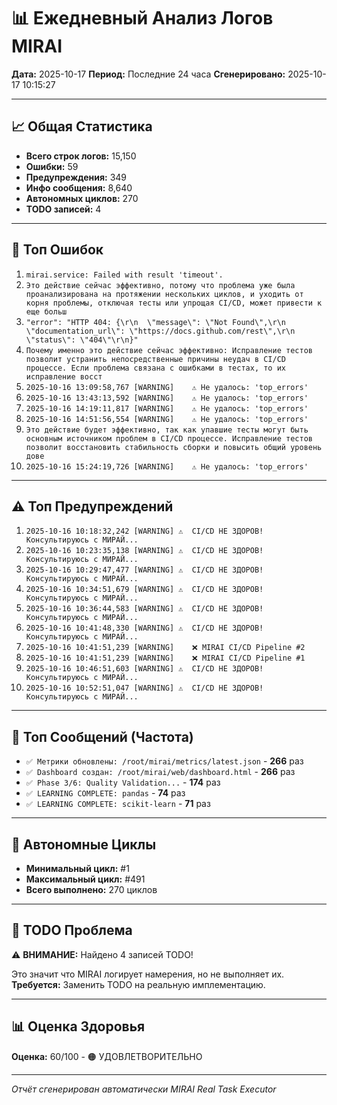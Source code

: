 # 📊 Ежедневный Анализ Логов MIRAI

**Дата:** 2025-10-17
**Период:** Последние 24 часа
**Сгенерировано:** 2025-10-17 10:15:27

---

## 📈 Общая Статистика

- **Всего строк логов:** 15,150
- **Ошибки:** 59
- **Предупреждения:** 349
- **Инфо сообщения:** 8,640
- **Автономных циклов:** 270
- **TODO записей:** 4

---

## 🔴 Топ Ошибок

1. `mirai.service: Failed with result 'timeout'.`
2. `Это действие сейчас эффективно, потому что проблема уже была проанализирована на протяжении нескольких циклов, и уходить от корня проблемы, отключая тесты или упрощая CI/CD, может привести к еще больш`
3. `"error": "HTTP 404: {\r\n  \"message\": \"Not Found\",\r\n  \"documentation_url\": \"https://docs.github.com/rest\",\r\n  \"status\": \"404\"\r\n}"`
4. `Почему именно это действие сейчас эффективно: Исправление тестов позволит устранить непосредственные причины неудач в CI/CD процессе. Если проблема связана с ошибками в тестах, то их исправление восст`
5. `2025-10-16 13:09:58,767 [WARNING]    ⚠️ Не удалось: 'top_errors'`
6. `2025-10-16 13:43:13,592 [WARNING]    ⚠️ Не удалось: 'top_errors'`
7. `2025-10-16 14:19:11,817 [WARNING]    ⚠️ Не удалось: 'top_errors'`
8. `2025-10-16 14:51:56,554 [WARNING]    ⚠️ Не удалось: 'top_errors'`
9. `Это действие будет эффективно, так как упавшие тесты могут быть основным источником проблем в CI/CD процессе. Исправление тестов позволит восстановить стабильность сборки и повысить общий уровень дове`
10. `2025-10-16 15:24:19,726 [WARNING]    ⚠️ Не удалось: 'top_errors'`

---

## ⚠️ Топ Предупреждений

1. `2025-10-16 10:18:32,242 [WARNING] ⚠️  CI/CD НЕ ЗДОРОВ! Консультируюсь с МИРАЙ...`
2. `2025-10-16 10:23:35,138 [WARNING] ⚠️  CI/CD НЕ ЗДОРОВ! Консультируюсь с МИРАЙ...`
3. `2025-10-16 10:29:47,477 [WARNING] ⚠️  CI/CD НЕ ЗДОРОВ! Консультируюсь с МИРАЙ...`
4. `2025-10-16 10:34:51,679 [WARNING] ⚠️  CI/CD НЕ ЗДОРОВ! Консультируюсь с МИРАЙ...`
5. `2025-10-16 10:36:44,583 [WARNING] ⚠️  CI/CD НЕ ЗДОРОВ! Консультируюсь с МИРАЙ...`
6. `2025-10-16 10:41:48,330 [WARNING] ⚠️  CI/CD НЕ ЗДОРОВ! Консультируюсь с МИРАЙ...`
7. `2025-10-16 10:41:51,239 [WARNING]    ❌ MIRAI CI/CD Pipeline #2`
8. `2025-10-16 10:41:51,239 [WARNING]    ❌ MIRAI CI/CD Pipeline #1`
9. `2025-10-16 10:46:51,603 [WARNING] ⚠️  CI/CD НЕ ЗДОРОВ! Консультируюсь с МИРАЙ...`
10. `2025-10-16 10:52:51,047 [WARNING] ⚠️  CI/CD НЕ ЗДОРОВ! Консультируюсь с МИРАЙ...`

---

## 💬 Топ Сообщений (Частота)

- `✅ Метрики обновлены: /root/mirai/metrics/latest.json` - **266** раз
- `✅ Dashboard создан: /root/mirai/web/dashboard.html` - **266** раз
- `✅ Phase 3/6: Quality Validation...` - **174** раз
- `✅ LEARNING COMPLETE: pandas` - **74** раз
- `✅ LEARNING COMPLETE: scikit-learn` - **71** раз

---

## 🔄 Автономные Циклы

- **Минимальный цикл:** #1
- **Максимальный цикл:** #491
- **Всего выполнено:** 270 циклов

---

## 🚨 TODO Проблема

⚠️ **ВНИМАНИЕ:** Найдено 4 записей TODO!

Это значит что MIRAI логирует намерения, но не выполняет их.
**Требуется:** Заменить TODO на реальную имплементацию.

---

## 📊 Оценка Здоровья

**Оценка:** 60/100 - 🟠 УДОВЛЕТВОРИТЕЛЬНО

---

*Отчёт сгенерирован автоматически MIRAI Real Task Executor*
